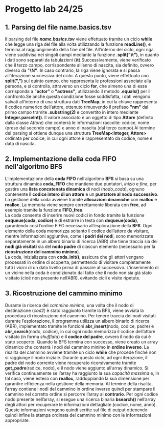 # Progetto lab 24/25



## 1. Parsing del file name.basics.tsv
Il parsing del file **_name.basics.tsv_** viene effettuato tramite un ciclo **while** che legge una riga del file alla volta utilizzando la funzione **readLine()**, e termina al raggiungimento della fine del file. All'interno del ciclo, ogni riga viene suddivisa nei singoli campi mediante la funzione **.split("\t")**, in quanto i dati sono separati da tabulazioni (**\\t**).Successivamente, viene verificato che il terzo campo, corrispondente all’anno di nascita, sia definito, ovvero diverso da **"\N"**. In caso contrario, la riga viene ignorata e si passa all’iterazione successiva del ciclo.
A questo punto, viene effettuato uno **split(",")** sul quinto campo, che rappresenta le professioni associate alla persona, e si controlla, attraverso un ciclo **for**, che almeno una di esse corrisponda a **"actor"** o **"actress"**, utilizzando il metodo **.equals()** per il confronto.Se anche questa condizione fosse soddisfatta, i dati vengono salvati all’interno di una struttura dati **TreeMap**, in cui la chiave rappresenta il codice numerico dell’attore, ottenuto rimuovendo il prefisso **"nm"** dal primo campo tramite **.substring(2)** e convertito in intero mediante **Integer.parseInt()**.
Il valore associato è un oggetto di tipo **Attore** (definito dalla classe _Attore_) che conterrà le informazioni raccolte: codice, nome (preso dal secondo campo) e anno di nascita (dal terzo campo).Al termine del parsing si ottiene dunque una struttura **TreeMap<Integer, Attore>** ordinata per codice, in cui ogni attore è rappresentato da codice, nome e data di nascita.


## 2. Implementazione della coda FIFO nell'algoritmo BFS
L’implementazione della __coda FIFO__ nell’algoritmo __BFS__ si basa su una struttura dinamica __coda_FIFO__ che mantiene due puntatori, _inizio_ e _fine_, per gestire una __lista concatenata dinamica__ di nodi (_nodo_coda_), ognuno contenente il __codice intero di un attore__ e un __puntatore al nodo successivo__. La gestione della coda avviene tramite __allocazioni dinamiche__ con __malloc__ e __realloc__. La memoria viene sempre correttamente liberata con __free__, ad esempio tramite la funzione **FIFO_free**.  
La coda consente di inserire nuovi codici in fondo tramite la funzione **enqueue(coda, codice)** e di estrarre in testa con **dequeue(coda)**, garantendo così l’ordine FIFO necessario all’esplorazione della __BFS__.  Ogni elemento della coda memorizza soltanto il codice dell’attore da visitare, mentre informazioni aggiuntive, come i __padri dei nodi__, sono memorizzate separatamente in un albero binario di ricerca (ABR) che tiene traccia sia dei __nodi già visitati__ sia del __nodo padre__ di ciascun elemento (necessario per la __ricostruzione del cammino minimo__).  
La coda, inizializzata con **coda_init()**, assicura che gli attori vengano processati in ordine di scoperta, permettendo di visitare completamente tutti i vicini di un dato livello prima di passare al successivo.  L’inserimento di un vicino nella coda è condizionato dal fatto che il nodo non sia già stato visitato (cioè non presente nell’ABR), evitando cicli e visite ripetute.  


## 3. Ricostruzione del cammino minimo
Durante la ricerca del _cammino minimo_, una volta che il nodo di destinazione (_cod2_) è stato raggiunto tramite la BFS, viene avviata la procedura di ricostruzione del cammino. Per tenere traccia dei nodi visitati durante l’esplorazione, il programma utilizza un albero binario di ricerca (ABR), implementato tramite le funzioni **abr_insert**(nodo, codice, padre) e **abr_search**(nodo, codice), in cui ogni nodo memorizza il codice dell’attore visitato (in forma _shufflata_) e il **codice del padre**, ovvero il nodo da cui è stato scoperto. Quando la BFS termina con successo, viene creato un array dinamico che conterrà i nodi del cammino minimo in **ordine inverso**. La risalita del cammino avviene tramite un ciclo **while** che procede finché non si raggiunge il nodo iniziale. Durante questo ciclo, ad ogni iterazione, il padre del nodo corrente viene recuperato ricorsivamente tramite **get_padre**(radice, nodo), e il nodo viene aggiunto all’array dinamico. Si verifica continuamente se l’array ha raggiunto la sua _capacità massima_ e, in tal caso, viene esteso con **realloc**, raddoppiando la sua dimensione per garantire efficienza nella gestione della memoria. Al termine della risalita, l’array contiene i nodi del cammino in ordine inverso quindi per stampare il cammino nel corretto ordine si percorre l’array al **contrario**. Per ogni codice nodo presente nell’array, si esegue una ricerca binaria **bsearch()** nell’array degli attori per recuperare le informazioni dettagliate (codice, nome, anno). Queste informazioni vengono quindi scritte sul file di output ottenendo quindi infine la stampa ordinata del cammino minimo con le informazioni appropriate.





